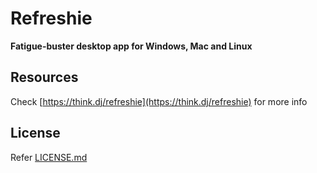 # Refreshie

**Fatigue-buster desktop app for Windows, Mac and Linux**

## Resources

Check [https://think.dj/refreshie](https://think.dj/refreshie) for more info

## License

Refer [LICENSE.md](LICENSE.md)
